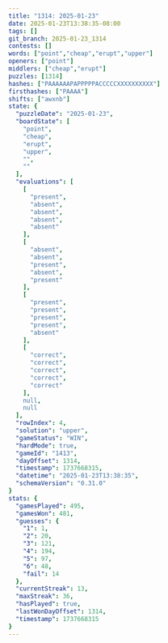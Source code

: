 ```yaml
---
title: "1314: 2025-01-23"
date: 2025-01-23T13:38:35-08:00
tags: []
git_branch: 2025-01-23_1314
contests: []
words: ["point","cheap","erupt","upper"]
openers: ["point"]
middlers: ["cheap","erupt"]
puzzles: [1314]
hashes: ["PAAAAAAPAPPPPPACCCCCXXXXXXXXXX"]
firsthashes: ["PAAAA"]
shifts: ["awxnb"]
state: {
  "puzzleDate": "2025-01-23",
  "boardState": [
    "point",
    "cheap",
    "erupt",
    "upper",
    "",
    ""
  ],
  "evaluations": [
    [
      "present",
      "absent",
      "absent",
      "absent",
      "absent"
    ],
    [
      "absent",
      "absent",
      "present",
      "absent",
      "present"
    ],
    [
      "present",
      "present",
      "present",
      "present",
      "absent"
    ],
    [
      "correct",
      "correct",
      "correct",
      "correct",
      "correct"
    ],
    null,
    null
  ],
  "rowIndex": 4,
  "solution": "upper",
  "gameStatus": "WIN",
  "hardMode": true,
  "gameId": "1413",
  "dayOffset": 1314,
  "timestamp": 1737668315,
  "datetime": "2025-01-23T13:38:35",
  "schemaVersion": "0.31.0"
}
stats: {
  "gamesPlayed": 495,
  "gamesWon": 481,
  "guesses": {
    "1": 1,
    "2": 20,
    "3": 121,
    "4": 194,
    "5": 97,
    "6": 48,
    "fail": 14
  },
  "currentStreak": 13,
  "maxStreak": 36,
  "hasPlayed": true,
  "lastWonDayOffset": 1314,
  "timestamp": 1737668315
}
---
```

<!-- more -->
